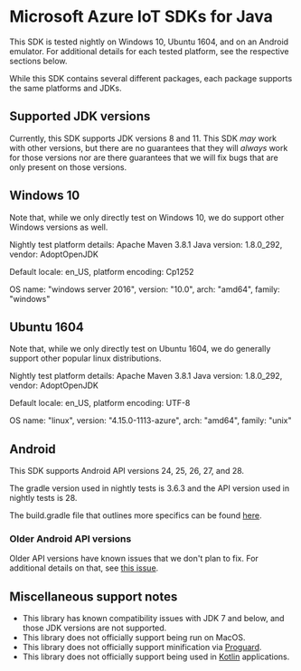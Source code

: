 # Microsoft Azure IoT SDKs for Java

This SDK is tested nightly on Windows 10, Ubuntu 1604, and on an Android emulator. For additional details
for each tested platform, see the respective sections below. 

While this SDK contains several different packages, each package supports the same platforms and JDKs.

## Supported JDK versions

Currently, this SDK supports JDK versions 8 and 11. This SDK _may_ work with other versions, but there are no guarantees 
that they will _always_ work for those versions nor are there guarantees that we will fix bugs that are only present on
those versions.


## Windows 10

Note that, while we only directly test on Windows 10, we do support other Windows versions as well.

Nightly test platform details:
Apache Maven 3.8.1
Java version: 1.8.0_292, vendor: AdoptOpenJDK

Default locale: en_US, platform encoding: Cp1252

OS name: "windows server 2016", version: "10.0", arch: "amd64", family: "windows"

## Ubuntu 1604

Note that, while we only directly test on Ubuntu 1604, we do generally support other popular linux distributions. 

Nightly test platform details:
Apache Maven 3.8.1
Java version: 1.8.0_292, vendor: AdoptOpenJDK

Default locale: en_US, platform encoding: UTF-8

OS name: "linux", version: "4.15.0-1113-azure", arch: "amd64", family: "unix"

## Android

This SDK supports Android API versions 24, 25, 26, 27, and 28.

The gradle version used in nightly tests is 3.6.3 and the API version used in nightly tests is 28.

The build.gradle file that outlines more specifics can be found [here](./iot-e2e-tests/android/app/build.gradle).

### Older Android API versions

Older API versions have known issues that we don't plan to fix. For additional details on that, see [this issue](https://github.com/Azure/azure-iot-sdk-java/issues/747).


## Miscellaneous support notes

- This library has known compatibility issues with JDK 7 and below, and those JDK versions are not supported.
- This library does not officially support being run on MacOS.
- This library does not officially support minification via [Proguard](http://android-doc.github.io/tools/help/proguard.html).
- This library does not officially support being used in [Kotlin](https://kotlinlang.org) applications.